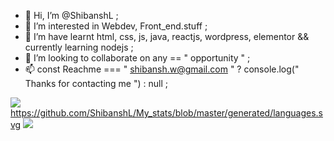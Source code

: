- 👋 Hi, I’m @ShibanshL ;
- 👀 I’m interested in Webdev, Front_end.stuff ;
- 🌱 I’m have learnt html, css, js, java, reactjs, wordpress, elementor && currently learning nodejs ;
- 💞️ I’m looking to collaborate on any == " opportunity " ; 
- 📫 const Reachme === " shibansh.w@gmail.com " ? console.log(" Thanks for contacting me ") : null ;

![](https://github.com/ShibanshL/github-stats/blob/master/generated/overview.svg)
https://github.com/ShibanshL/My_stats/blob/master/generated/languages.svg
![](https://github.com/ShibanshL/github-stats/blob/master/generated/languages.svg)


